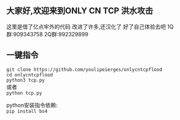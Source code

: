 大家好,欢迎来到ONLY CN TCP 洪水攻击
--------
这里是借了亿点牢外的代码
改进了许多,还汉化了
好了自己体验去吧
1Q群:909343758
2Q群:992329899

一键指令
------
`git clone https://github.com/youlipeierges/onlycntcpflood`  
`cd onlycntcpflood`  
`python3 tcp.py`  
或者  
`python tcp.py`  

python安装指令依赖:  
`pip install bs4`  
